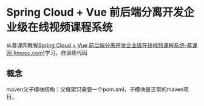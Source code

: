 # Spring Cloud + Vue 前后端分离开发企业级在线视频课程系统
从慕课网教程[Spring Cloud + Vue 前后端分离开发企业级在线视频课程系统-慕课网 (imooc.com)](https://coding.imooc.com/class/416.html)学习，自训练代码

## 概念

maven父子模块结构：父框架只需要一个pom.xml，子模块是正常的maven项目。
